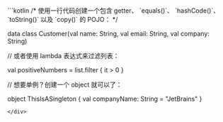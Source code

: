 <div class="sample" markdown="1" mode="kotlin" theme="idea" data-highlight-only="1" auto-indent="false">
```kotlin
/*
 使用一行代码创建一个包含 getter、  `equals()`、 `hashCode()`、
 `toString()` 以及 `copy()` 的 POJO：
*/

data class Customer(val name: String, val email: String, val company: String)

// 或者使用 lambda 表达式来过滤列表：

val positiveNumbers = list.filter { it > 0 }

// 想要单例？创建一个 object 就可以了：

object ThisIsASingleton {
    val companyName: String = "JetBrains"
}
```
</div>
